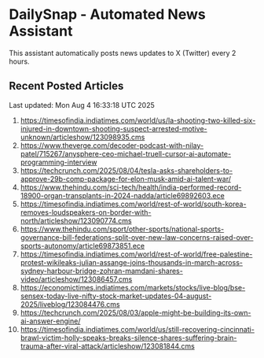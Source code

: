 # DailySnap - Automated News Assistant

This assistant automatically posts news updates to X (Twitter) every 2 hours.

## Recent Posted Articles

Last updated: Mon Aug  4 16:33:18 UTC 2025

1. https://timesofindia.indiatimes.com/world/us/la-shooting-two-killed-six-injured-in-downtown-shooting-suspect-arrested-motive-unknown/articleshow/123098935.cms
2. https://www.theverge.com/decoder-podcast-with-nilay-patel/715267/anysphere-ceo-michael-truell-cursor-ai-automate-programming-interview
3. https://techcrunch.com/2025/08/04/tesla-asks-shareholders-to-approve-29b-comp-package-for-elon-musk-amid-ai-talent-war/
4. https://www.thehindu.com/sci-tech/health/india-performed-record-18900-organ-transplants-in-2024-nadda/article69892603.ece
5. https://timesofindia.indiatimes.com/world/rest-of-world/south-korea-removes-loudspeakers-on-border-with-north/articleshow/123090774.cms
6. https://www.thehindu.com/sport/other-sports/national-sports-governance-bill-federations-split-over-new-law-concerns-raised-over-sports-autonomy/article69873851.ece
7. https://timesofindia.indiatimes.com/world/rest-of-world/free-palestine-protest-wikileaks-julian-assange-joins-thousands-in-march-across-sydney-harbour-bridge-zohran-mamdani-shares-video/articleshow/123086457.cms
8. https://economictimes.indiatimes.com/markets/stocks/live-blog/bse-sensex-today-live-nifty-stock-market-updates-04-august-2025/liveblog/123084476.cms
9. https://techcrunch.com/2025/08/03/apple-might-be-building-its-own-ai-answer-engine/
10. https://timesofindia.indiatimes.com/world/us/still-recovering-cincinnati-brawl-victim-holly-speaks-breaks-silence-shares-suffering-brain-trauma-after-viral-attack/articleshow/123081844.cms
